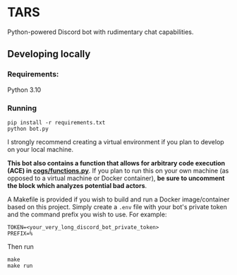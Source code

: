 # TARS
Python-powered Discord bot with rudimentary chat capabilities.

## Developing locally
### Requirements:
Python 3.10

### Running
```
pip install -r requirements.txt
python bot.py
```

I strongly recommend creating a virtual environment if you plan to develop
on your local machine.  

**This bot also contains a function that allows for arbitrary code execution (ACE)
in [cogs/functions.py](cogs/functions.py)**. If you plan to run this on your own machine
(as opposed to a virtual machine or Docker container), **be sure to uncomment the block
which analyzes potential bad actors**.  

A Makefile is provided if you wish to build and run a Docker image/container
based on this project. Simply create a `.env` file with your bot's private token
and the command prefix you wish to use. For example:
```
TOKEN=<your_very_long_discord_bot_private_token>
PREFIX=%
```

Then run
```
make
make run
```